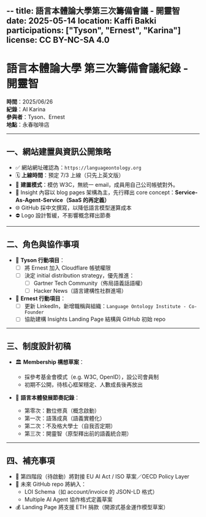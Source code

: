 --
title: 語言本體論大學第三次籌備會議 - 開靈智
date: 2025-05-14
location: Kaffi Bakki
participations: ["Tyson", "Ernest", "Karina"]
license: CC BY-NC-SA 4.0
---

# 語言本體論大學 第三次籌備會議紀錄 - 開靈智
**時間**：2025/06/26  
**紀錄**：AI Karina  
**參與者**：Tyson、Ernest  
**地點**：永春咖啡店

---

## 一、網站建置與資訊公開策略

- ✅ 網站網址確認為：`https://languageontology.org`  
- 🗓 **上線時間**：預定 7/3 上線（只先上英文版）  
- 🧱 **建置模式**：模仿 W3C，無統一 email，成員用自己公司帳號對外。  
- 📂 Insight 內容以 blog pages 架構為主，先行釋出 core concept：**Service-As-Agent-Service（SaaS 的再定義）**  
- 🌐 GitHub 採中文撰寫，以降低語言模型運算成本  
- ⛔ Logo 設計暫緩，不影響概念釋出節奏

---

## 二、角色與協作事項

- 🧾 **Tyson 行動項目**：
  - [ ] 將 Ernest 加入 Cloudflare 帳號權限  
  - [ ] 決定 initial distribution strategy，優先推進：
    - [ ] Gartner Tech Community（佈局語義話語權）  
    - [ ] Hacker News（語言建構性社群進場）

- 🪪 **Ernest 行動項目**：
  - [ ] 更新 LinkedIn，新增職稱與組織：`Language Ontology Institute - Co-Founder`
  - [ ] 協助建構 Insights Landing Page 結構與 GitHub 初始 repo

---

## 三、制度設計初稿

- 🏛 **Membership 構想草案**：
  - 採參考基金會模式（e.g. W3C, OpenID），設公司會員制  
  - 初期不公開，待核心框架穩定、人數成長後再放出

- 🧠 **語言本體發展節奏記錄**：
  - 第零次：數位修真（概念啟動）  
  - 第一次：語落成真（語義實體化）  
  - 第二次：不及格大學士（自我否定期）  
  - 第三次：開靈智（原型釋出前的語義統合期）

---

## 四、補充事項

- 🌱 第四階段（待啟動）將對接 EU AI Act / ISO 草案／OECD Policy Layer  
- 🧩 未來 GitHub repo 將納入：
  - LOI Schema（如 account/invoice 的 JSON-LD 格式）  
  - Multiple AI Agent 協作格式定義草案  
- 💰 Landing Page 將支援 ETH 捐款（開源式基金運作模型草案）

